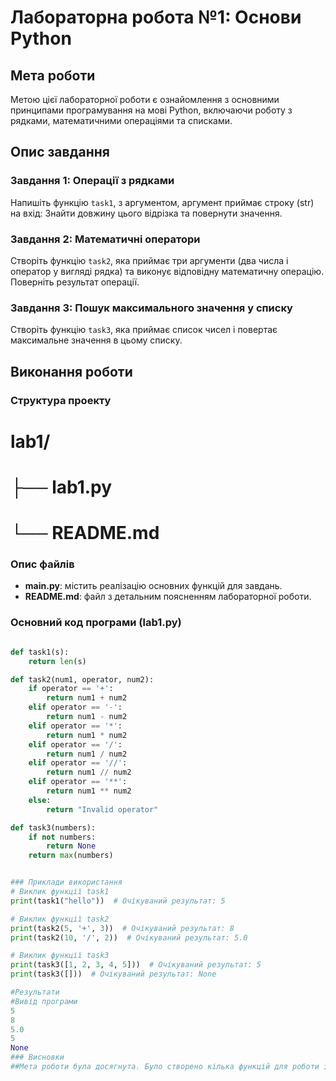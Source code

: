 
# Лабораторна робота №1: Основи Python

## Мета роботи
Метою цієї лабораторної роботи є ознайомлення з основними принципами програмування на мові Python, включаючи роботу з рядками, математичними операціями та списками.

## Опис завдання

### Завдання 1: Операції з рядками
Напишіть функцію `task1`, з аргументом, аргумент приймає строку (str) на вхід:
Знайти довжину цього відрізка та повернути значення.


### Завдання 2: Математичні оператори
Створіть функцію `task2`, яка приймає три аргументи (два числа і оператор у вигляді рядка) та виконує відповідну математичну операцію. Поверніть результат операції.

### Завдання 3: Пошук максимального значення у списку
Створіть функцію `task3`, яка приймає список чисел і повертає максимальне значення в цьому списку.

## Виконання роботи
### Структура проекту
# lab1/
# ├── lab1.py
# └── README.md

### Опис файлів
- **main.py**: містить реалізацію основних функцій для завдань.
- **README.md**: файл з детальним поясненням лабораторної роботи.

### Основний код програми (lab1.py)

```python

def task1(s):
    return len(s)

def task2(num1, operator, num2):
    if operator == '+':
        return num1 + num2
    elif operator == '-':
        return num1 - num2
    elif operator == '*':
        return num1 * num2
    elif operator == '/':
        return num1 / num2
    elif operator == '//':
        return num1 // num2
    elif operator == '**':
        return num1 ** num2
    else:
        return "Invalid operator"

def task3(numbers):
    if not numbers:
        return None
    return max(numbers)


### Приклади використання
# Виклик функції task1
print(task1("hello"))  # Очікуваний результат: 5

# Виклик функції task2
print(task2(5, '+', 3))  # Очікуваний результат: 8
print(task2(10, '/', 2))  # Очікуваний результат: 5.0

# Виклик функції task3
print(task3([1, 2, 3, 4, 5]))  # Очікуваний результат: 5
print(task3([]))  # Очікуваний результат: None

#Результати
#Вивід програми
5
8
5.0
5
None
### Висновки
##Мета роботи була досягнута. Було створено кілька функцій для роботи з рядками, математичними операціями та списками. Всі завдання були успішно виконані та протестовані.
